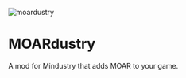 ![moardustry](https://user-images.githubusercontent.com/76548026/114630681-bfa5e780-9c80-11eb-970c-f8aebd8be2a0.png)
# MOARdustry
A mod for Mindustry that adds MOAR to your game.
